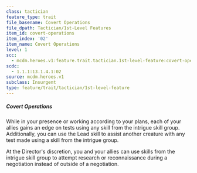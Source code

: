 ```yaml
---
class: tactician
feature_type: trait
file_basename: Covert Operations
file_dpath: Tactician/1st-Level Features
item_id: covert-operations
item_index: '02'
item_name: Covert Operations
level: 1
scc:
  - mcdm.heroes.v1:feature.trait.tactician.1st-level-feature:covert-operations
scdc:
  - 1.1.1:13.1.4.1:02
source: mcdm.heroes.v1
subclass: Insurgent
type: feature/trait/tactician/1st-level-feature
---
```


##### Covert Operations

While in your presence or working according to your plans, each of your allies gains an edge on tests using any skill from the intrigue skill group. Additionally, you can use the Lead skill to assist another creature with any test made using a skill from the intrigue group.

At the Director's discretion, you and your allies can use skills from the intrigue skill group to attempt research or reconnaissance during a negotiation instead of outside of a negotiation.
